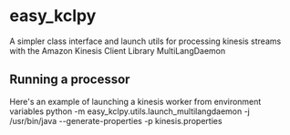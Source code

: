 # easy_kclpy
A simpler class interface and launch utils for processing kinesis streams with the Amazon Kinesis Client Library MultiLangDaemon

## Running a processor
Here's an example of launching a kinesis worker from environment variables
python -m easy_kclpy.utils.launch_multilangdaemon -j /usr/bin/java --generate-properties -p kinesis.properties